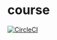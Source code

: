 # course

[![CircleCI](https://circleci.com/gh/splinterific/Courses_app/tree/master.svg?style=svg)](https://circleci.com/gh/splinterific/Courses_app/tree/master)